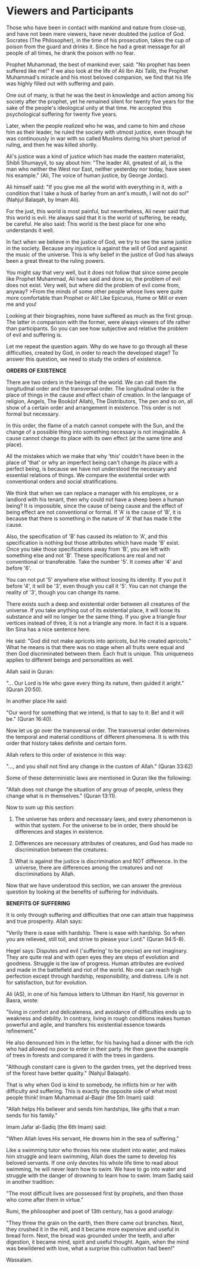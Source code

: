 Viewers and Participants
========================

Those who have been in contact with mankind and nature from close-up,
and have not been mere viewers, have never doubted the justice of God.
Socrates (The Philosopher), in the time of his prosecution, takes the
cup of poison from the guard and drinks it. Since he had a great message
for all people of all times, he drank the poison with no fear.

Prophet Muhammad, the best of mankind ever, said: "No prophet has been
suffered like me!" If we also look at the life of Ali Ibn Abi Talib, the
Prophet Muhammad's miracle and his most beloved companion, we find that
his life was highly filled out with suffering and pain.

One out of many, is that he was the best in knowledge and action among
his society after the prophet, yet he remained silent for twenty five
years for the sake of the people's ideological unity at that time. He
accepted this psychological suffering for twenty five years.

Later, when the people realized who he was, and came to him and chose
him as their leader, he ruled the society with utmost justice, even
though he was continuously in war with so called Muslims during his
short period of ruling, and then he was killed shortly.

Ali's justice was a kind of justice which has made the eastern
materialist, Shibli Shumayyil, to say about him: "The leader Ali,
greatest of all, is the man who neither the West nor East, neither
yesterday nor today, have seen his example." (Ali, The voice of human
justice, by George Jordac).

Ali himself said: "If you give me all the world with everything in it,
with a condition that I take a husk of barley from an ant's mouth, I
will not do so!" (Nahjul Balaqah, by Imam Ali).

For the just, this world is most painful, but nevertheless, Ali never
said that this world is evil. He always said that it is the world of
suffering, be ready, be careful. He also said: This world is the best
place for one who understands it well.

In fact when we believe in the justice of God, we try to see the same
justice in the society. Because any injustice is against the will of God
and against the music of the universe. This is why belief in the justice
of God has always been a great threat to the ruling powers.

You might say that very well, but it does not follow that since some
people like Prophet Muhammad, Ali have said and done so, the problem of
evil does not exist. Very well, but where did the problem of evil come
from, anyway? \>From the minds of some other people whose lives were
quite more comfortable than Prophet or Ali! Like Epicurus, Hume or Mill
or even me and you!

Looking at their biographies, none have suffered as much as the first
group. The latter in comparison with the former, were always viewers of
life rather than participants. So you can see how subjective and
relative the problem of evil and suffering is.

Let me repeat the question again. Why do we have to go through all
these difficulties, created by God, in order to reach the developed
stage? To answer this question, we need to study the orders of
existence.

**ORDERS OF EXISTENCE**

There are two orders in the beings of the world. We can call them the
longitudinal order and the transversal order. The longitudinal order is
the place of things in the cause and effect chain of creation. In the
language of religion, Angels, The Book(of Allah), The Distributors, The
pen and so on, all show of a certain order and arrangement in existence.
This order is not formal but necessary.

In this order, the flame of a match cannot compete with the Sun, and
the change of a possible thing into something necessary is not
imaginable. A cause cannot change its place with its own effect (at the
same time and place).

All the mistakes which we make that why 'this' couldn't have been in
the place of 'that' or why an imperfect being can't change its place
with a perfect being, is because we have not understood the necessary
and essential relations of things. We compare the existential order with
conventional orders and social stratifications.

We think that when we can replace a manager with his employee, or a
landlord with his tenant, then why could not have a sheep been a human
being? It is impossible, since the cause of being cause and the effect
of being effect are not conventional or formal. If 'A' is the cause of
'B', it is because that there is something in the nature of 'A' that has
made it the cause.

Also, the specification of 'B' has caused its relation to 'A', and this
specification is nothing but those attributes which have made 'B' exist.
Once you take those specifications away from 'B', you are left with
something else and not 'B'. These specifications are real and not
conventional or transferable. Take the number '5'. It comes after '4'
and before '6'.

You can not put '5' anywhere else without loosing its identity. If you
put it before '4', it will be '3', even though you call it '5'. You can
not change the reality of '3', though you can change its name.

There exists such a deep and existential order between all creatures of
the universe. If you take anything out of its existential place, it will
loose its substance and will no longer be the same thing. If you give a
triangle four vertices instead of three, it is not a triangle any more.
In fact it is a square. Ibn Sina has a nice sentence here.

He said: "God did not make apricots into apricots, but He created
apricots." What he means is that there was no stage when all fruits were
equal and then God discriminated between them. Each fruit is unique.
This uniqueness applies to different beings and personalities as well.

Allah said in Quran:

"... Our Lord is He who gave every thing its nature, then guided it
aright." (Quran 20:50).

In another place He said:

"Our word for something that we intend, is that to say to it: Be! and
it will be." (Quran 16:40).

Now let us go over the transversal order. The transversal order
determines the temporal and material conditions of different phenomena.
It is with this order that history takes definite and certain form.

Allah refers to this order of existence in this way:

"..., and you shall not find any change in the custom of Allah." (Quran
33:62)

Some of these deterministic laws are mentioned in Quran like the
following:

"Allah does not change the situation of any group of people, unless
they change what is in themselves." (Quran 13:11).

Now to sum up this section:

1. The universe has orders and necessary laws, and every phenomenon is
within that system. For the universe to be in order, there should be
differences and stages in existence.

2. Differences are necessary attributes of creatures, and God has made
no discrimination between the creatures.

3. What is against the justice is discrimination and NOT difference. In
the universe, there are differences among the creatures and not
discriminations by Allah.

Now that we have understood this section, we can answer the previous
question by looking at the benefits of suffering for individuals.

**BENEFITS OF SUFFERING**

It is only through suffering and difficulties that one can attain true
happiness and true prosperity. Allah says:

"Verily there is ease with hardship. There is ease with hardship. So
when you are relieved, still toil, and strive to please your Lord."
(Quran 94:5-8).

Hegel says: Disputes and evil ('suffering' to be precise) are not
imaginary. They are quite real and with open eyes they are steps of
evolution and goodness. Struggle is the law of progress. Human
attributes are evolved and made in the battlefield and riot of the
world. No one can reach high perfection except through hardship,
responsibility, and distress. Life is not for satisfaction, but for
evolution.

Ali (AS), in one of his famous letters to Uthman ibn Hanif, his
governor in Basra, wrote:

"living in comfort and delicateness, and avoidance of difficulties ends
up to weakness and debility. In contrary, living in rough conditions
makes human powerful and agile, and transfers his existential essence
towards refinement."

He also denounced him in the letter, for his having had a dinner with
the rich who had allowed no poor to enter in their party. He then gave
the example of trees in forests and compared it with the trees in
gardens.

"Although constant care is given to the garden trees, yet the deprived
trees of the forest have better quality." (Nahjul Balaqah).

That is why when God is kind to somebody, he inflicts him or her with
difficulty and suffering. This is exactly the opposite side of what most
people think! Imam Muhammad al-Baqir (the 5th Imam) said:

"Allah helps His believer and sends him hardships, like gifts that a
man sends for his family."

Imam Jafar al-Sadiq (the 6th Imam) said:

"When Allah loves His servant, He drowns him in the sea of
suffering."

Like a swimming tutor who throws his new student into water, and makes
him struggle and learn swimming, Allah does the same to develop his
beloved servants. If one only devotes his whole life time to read about
swimming, he will never learn how to swim. We have to go into water and
struggle with the danger of drowning to learn how to swim. Imam Sadiq
said in another tradition:

"The most difficult lives are possessed first by prophets, and then
those who come after them in virtue."

Rumi, the philosopher and poet of 13th century, has a good analogy:

"They threw the grain on the earth, then there came out branches. Next,
they crushed it in the mill, and it became more expensive and useful in
bread form. Next, the bread was grounded under the teeth, and after
digestion, it became mind, spirit and useful thought. Again, when the
mind was bewildered with love, what a surprise this cultivation had
been!"


Wassalam.


